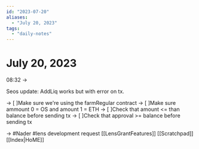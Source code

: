 ```yaml
---
id: "2023-07-20"
aliases:
  - "July 20, 2023"
tags:
  - "daily-notes"
---
```


# July 20, 2023

08:32 ->

Seos update: AddLiq works but with error on tx.

-> [ ]Make sure we're using the farmRegular contract
-> [ ]Make sure ammount 0 = OS and amount 1 = ETH
-> [ ]Check that amount <= than balance before sending tx
-> [ ]Check that approval >= balance before sending tx

-> #Nader #lens development request [[LensGrantFeatures]]
[[Scratchpad]]
[[Index|HoME]]
